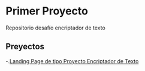 # Primer Proyecto

 Repositorio desafío encriptador de texto 

 ## Preyectos
 -.[Landing Page de tipo Proyecto Encriptador de Texto](https://javier-er.github.io/primer-proyecto/Encriptador-de-texto)